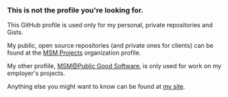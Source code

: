### This is not the profile you're looking for.

This GitHub profile is used only for my personal, private repositories and Gists.

My public, open source repositories (and private ones for clients) can be found at the [MSM Projects](https://github.com/msmprojects) organization profile.

My other profiile, [MSM@Public Good Software](https://github.com/msmpublicgoodsw), is only used for work on my employer's projects.

Anything else you might want to know can be found at [my site](https://michael.manley.org/).
